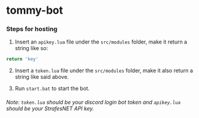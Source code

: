 ﻿# tommy-bot

### Steps for hosting

1. Insert an `apikey.lua` file under the `src/modules` folder, make it return a string like so:

```lua
return 'key'
```

2. Insert a `token.lua` file under the `src/modules` folder, make it also return a string like said above.

3. Run `start.bat` to start the bot.

###### Note: `token.lua` should be your discord login bot token and `apikey.lua` should be your StrafesNET API key.